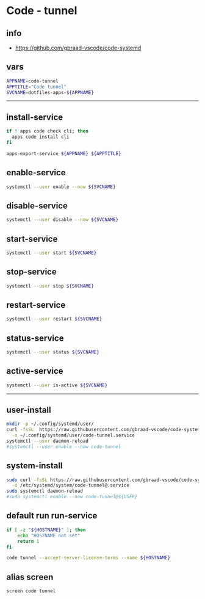 # Code - tunnel

## info

  - https://github.com/gbraad-vscode/code-systemd


## vars
```sh
APPNAME=code-tunnel
APPTITLE="Code tunnel"
SVCNAME=dotfiles-apps-${APPNAME}
```

---

## install-service
```sh
if ! apps code check cli; then
  apps code install cli
fi

apps-export-service ${APPNAME} ${APPTITLE}
```

## enable-service
```sh
systemctl --user enable --now ${SVCNAME}
```

## disable-service
```sh
systemctl --user disable --now ${SVCNAME}
```

## start-service
```sh
systemctl --user start ${SVCNAME}
```

## stop-service
```sh
systemctl --user stop ${SVCNAME}
```

## restart-service
```sh
systemctl --user restart ${SVCNAME}
```

## status-service
```sh
systemctl --user status ${SVCNAME}
```

## active-service
```sh
systemctl --user is-active ${SVCNAME}
```

---

## user-install
```sh
mkdir -p ~/.config/systemd/user/
curl -fsSL  https://raw.githubusercontent.com/gbraad-vscode/code-systemd/refs/heads/main/user/code-tunnel.service   \
  -o ~/.config/systemd/user/code-tunnel.service
systemctl --user daemon-reload
#systemctl --user enable --now code-tunnel
```

## system-install
```sh
sudo curl -fsSL https://raw.githubusercontent.com/gbraad-vscode/code-systemd/refs/heads/main/system/code-tunnel%40.service   \
  -o /etc/systemd/system/code-tunnel@.service
sudo systemctl daemon-reload
#sudo systemctl enable --now code-tunnel@${USER}
```

## default run run-service
```sh interactive
if [ -z "${HOSTNAME}" ]; then
    echo "HOSTNAME not set"
    return 1
fi

code tunnel --accept-server-license-terms --name ${HOSTNAME}
```

## alias screen
```sh
screen code tunnel
```

